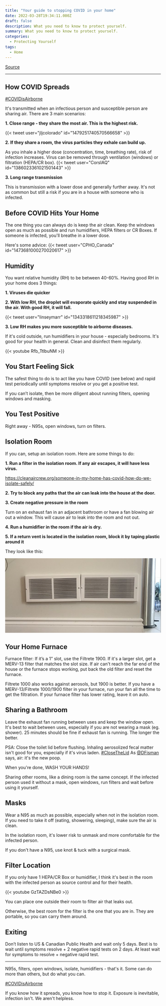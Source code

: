 ```yaml
---
title: "Your guide to stopping COVID in your home"
date: 2022-03-28T19:34:11.000Z
draft: false
description: What you need to know to protect yourself.
summary: What you need to know to protect yourself.
categories:
  - Protecting Yourself
tags:
  - Home
---
```


[Source](https://twitter.com/joeyfox85/status/1508527893567131652)

---

## How COVID Spreads
[#COVIDisAirborne](https://twitter.com/hashtag/COVIDisAirborne)

It's transmitted when an infectious person and susceptible person are sharing air. There are 3 main scenarios:

**1. Close range - they share the most air. This is the highest risk.**

{{< tweet user="jljcolorado" id="1479251740570566658" >}}

**2. If they share a room, the virus particles they exhale can build up.**

As you inhale a higher dose (concentration, time, breathing rate), risk of infection increases. Virus can be removed through ventilation (windows) or filtration (HEPA/CR box).
{{< tweet user="CorsIAQ" id="1386023361021501443" >}}

**3. Long range transmission**

This is transmission with a lower dose and generally further away. It's not as common but still a risk if you are in a house with someone who is infected.

## Before COVID Hits Your Home

The one thing you can always do is keep the air clean. Keep the windows open as much as possible and run humidifiers, HEPA filters or CR Boxes. If someone is infected, you'll breathe in a lower dose.

Here's some advice:
{{< tweet user="CPHO_Canada" id="1473681000270020617" >}}

## Humidity

You want relative humidity (RH) to be between 40-60%. Having good RH in your home does 3 things:

**1. Viruses die quicker**

**2. With low RH, the droplet will evaporate quickly and stay suspended in the air. With good RH, it will fall.**

{{< tweet user="linseymarr" id="1343318611218345987" >}}

**3. Low RH makes you more susceptible to airborne diseases.**

If it's cold outside, run humidifiers in your house - especially bedrooms. It's good for your health in general. Clean and disinfect them regularly.

{{< youtube Rfb_TtlbuNM >}}

## You Start Feeling Sick

The safest thing to do is to act like you have COVID (see below) and rapid test periodically until symptoms resolve or you get a positive test.

If you can’t isolate, then be more diligent about running filters, opening windows and masking.

## You Test Positive

Right away - N95s, open windows, turn on filters. 


## Isolation Room
If you can, setup an isolation room.
Here are some things to do:

**1. Run a filter in the isolation room. If any air escapes, it will have less virus.**

https://cleanaircrew.org/someone-in-my-home-has-covid-how-do-we-isolate-safely/

**2. Try to block any paths that the air can leak into the house at the door.**

**3. Create negative pressure in the room**

Turn on an exhaust fan in an adjacent bathroom or have a fan blowing air out a window. This will cause air to leak into the room and not out.

**4. Run a humidifier in the room if the air is dry.**

**5. If a return vent is located in the isolation room, block it by taping plastic around it**

They look like this:

![Picture of HVAC return vent](/return-vent.jpg)

## Your Home Furnace

Furnace filter: If it’s a 1” slot, use the Filtrete 1900. If it's a larger slot, get a MERV-13 filter that matches the slot size. If air can't reach the far end of the house or the furnace stops working, put back the old filter and reset the furnace. 

Filtrete 1000 also works against aerosols, but 1900 is better. If you have a MERV-13/Filtrete 1000/1900 filter in your furnace, run your fan all the time to get the filtration. If your furnace filter has lower rating, leave it on auto.

## Sharing a Bathroom

Leave the exhaust fan running between uses and keep the window open. It's best to wait between uses, especially if you are not wearing a mask (eg. shower). 25 minutes should be fine if exhaust fan is running. The longer the better.

PSA: Close the toilet lid before flushing. Inhaling aerosolized fecal matter isn't good for you, especially if it's virus laden.
[#CloseTheLid](https://twitter.com/hashtag/CloseTheLid)
As [@DFisman](https://twitter.com/DFisman)
 says, air: it's the new poop.

When you're done, WASH YOUR HANDS!

Sharing other rooms, like a dining room is the same concept. If the infected person used it without a mask, open windows, run filters and wait before using it yourself.

## Masks

Wear a N95 as much as possible, especially when not in the isolation room. If you need to take it off (eating, showering, sleeping), make sure the air is clean.

In the isolation room, it's lower risk to unmask and more comfortable for the infected person.

If you don't have a N95, use knot & tuck with a surgical mask.

## Filter Location

If you only have 1 HEPA/CR Box or humidifier, I think it's best in the room with the infected person as source control and for their health.

{{< youtube GzTAZDsNBe0 >}}

You can place one outside their room to filter air that leaks out.

Otherwise, the best room for the filter is the one that you are in. They are portable, so you can carry them around.

## Exiting

Don’t listen to US & Canadian Public Health and wait only 5 days. Best is to wait until symptoms resolve + 2 negative rapid tests on 2 days. At least wait for symptoms to resolve + negative rapid test.

---

N95s, filters, open windows, isolate, humidifiers - that's it.
Some can do more than others, but do what you can.

[#COVIDisAirborne](https://twitter.com/hashtag/COVIDisAirborne)

If you know how it spreads, you know how to stop it.
Exposure is inevitable, infection isn't.
We aren't helpless.